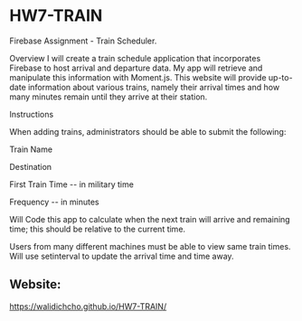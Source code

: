 # HW7-TRAIN

Firebase Assignment - Train Scheduler.



Overview
I will create a train schedule application that incorporates Firebase to host arrival and departure data. My app will retrieve and manipulate this information with Moment.js. This website will provide up-to-date information about various trains, namely their arrival times and how many minutes remain until they arrive at their station.



Instructions


When adding trains, administrators should be able to submit the following:


Train Name


Destination


First Train Time -- in military time


Frequency -- in minutes




Will Code this app to calculate when the next train will arrive and remaining time; this should be relative to the current time.


Users from many different machines must be able to view same train times.
Will use setinterval to update the arrival time and time away.

## Website:
https://walidichcho.github.io/HW7-TRAIN/

